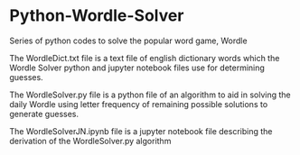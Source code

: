 # Python-Wordle-Solver
Series of python codes to solve the popular word game, Wordle

The WordleDict.txt file is a text file of english dictionary words which the Wordle Solver python and jupyter notebook files use for determining guesses.

The WordleSolver.py file is a python file of an algorithm to aid in solving the daily Wordle using letter frequency of remaining possible solutions to generate guesses.

The WordleSolverJN.ipynb file is a jupyter notebook file describing the derivation of the WordleSolver.py algorithm
